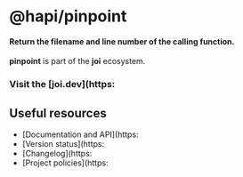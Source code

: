 # @hapi/pinpoint

#### Return the filename and line number of the calling function.

**pinpoint** is part of the **joi** ecosystem.

### Visit the [joi.dev](https:

## Useful resources

- [Documentation and API](https:
- [Version status](https:
- [Changelog](https:
- [Project policies](https:
